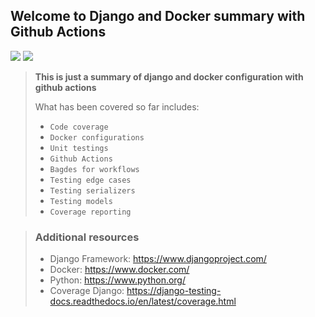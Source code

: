 ## Welcome to Django and Docker summary with Github Actions

![](https://github.com/jeffnyalik/docker-summary/actions/workflows/python-app.yml/badge.svg) ![](https://github.com/jeffnyalik/docker-summary/actions/workflows/python-app.yml/badge.svg?event=push)

> <b>This is just a summary of django and docker configuration with github actions </b>
> 
> What has been covered so far includes:
>
> - `Code coverage`
> - `Docker configurations`
> - `Unit testings`
> - `Github Actions`
> - `Bagdes for workflows`
> - `Testing edge cases`
> - `Testing serializers`
> - `Testing models`
> - `Coverage reporting`

> ### Additional resources
>
> - Django Framework: https://www.djangoproject.com/
> - Docker: https://www.docker.com/
> - Python: https://www.python.org/
> - Coverage Django: https://django-testing-docs.readthedocs.io/en/latest/coverage.html
